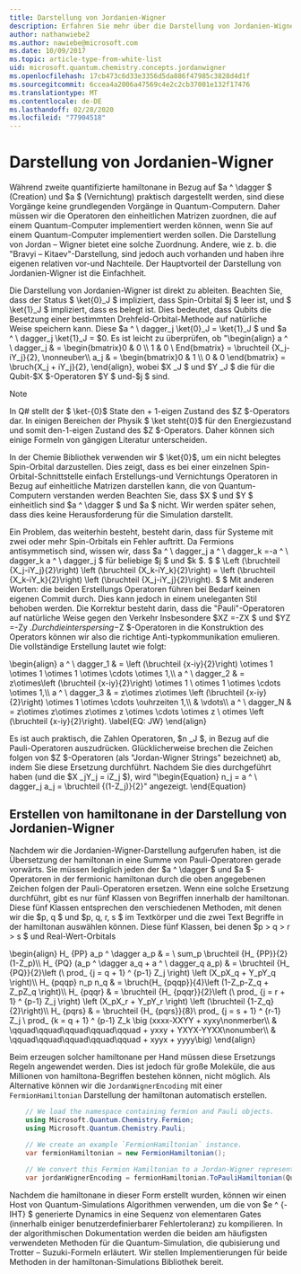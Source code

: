 ```yaml
---
title: Darstellung von Jordanien-Wigner
description: Erfahren Sie mehr über die Darstellung von Jordanien-Wigner, bei der hamiltona-Operatoren einheitlichen Matrizen zugeordnet werden, die auf einem Quantum-Computer leichter implementiert werden können.
author: nathanwiebe2
ms.author: nawiebe@microsoft.com
ms.date: 10/09/2017
ms.topic: article-type-from-white-list
uid: microsoft.quantum.chemistry.concepts.jordanwigner
ms.openlocfilehash: 17cb473c6d33e3356d5da886f47985c3828d4d1f
ms.sourcegitcommit: 6ccea4a2006a47569c4e2c2cb37001e132f17476
ms.translationtype: MT
ms.contentlocale: de-DE
ms.lasthandoff: 02/28/2020
ms.locfileid: "77904518"
---
```

# <a name="jordan-wigner-representation"></a>Darstellung von Jordanien-Wigner

Während zweite quantifizierte hamiltonane in Bezug auf $a ^ \dagger $ (Creation) und $a $ (Vernichtung) praktisch dargestellt werden, sind diese Vorgänge keine grundlegenden Vorgänge in Quantum-Computern.
Daher müssen wir die Operatoren den einheitlichen Matrizen zuordnen, die auf einem Quantum-Computer implementiert werden können, wenn Sie auf einem Quantum-Computer implementiert werden sollen.
Die Darstellung von Jordan – Wigner bietet eine solche Zuordnung.
Andere, wie z. b. die "Bravyi – Kitaev"-Darstellung, sind jedoch auch vorhanden und haben ihre eigenen relativen vor-und Nachteile.
Der Hauptvorteil der Darstellung von Jordanien-Wigner ist die Einfachheit.

Die Darstellung von Jordanien-Wigner ist direkt zu ableiten.
Beachten Sie, dass der Status $ \ket{0}_J $ impliziert, dass Spin-Orbital $j $ leer ist, und $ \ket{1}_J $ impliziert, dass es belegt ist.
Dies bedeutet, dass Qubits die Besetzung einer bestimmten Drehfeld-Orbital-Methode auf natürliche Weise speichern kann.
Diese $a ^ \ dagger_j \ket{0}_J = \ket{1}_J $ und $a ^ \ dagger_j \ket{1}_J = $0.
Es ist leicht zu überprüfen, ob "\begin{align} a ^ \ dagger_j & = \begin{bmatrix}0 & 0 \\\ 1 & 0 \ End{bmatrix} = \bruchteil {X_j-iY_j}{2}, \nonneuber\\\\ a_j & = \begin{bmatrix}0 & 1 \\\ 0 & 0 \end{bmatrix} = \bruch{X_j + iY_j}{2}, \end{align}, wobei $X _J $ und $Y _J $ die für die Qubit-$X $-Operatoren $Y $ und-$j $ sind.

>[!NOTE]
> In Q# stellt der $ \ket-{0}$ State den + 1-eigen Zustand des $Z $-Operators dar. In einigen Bereichen der Physik $ \ket steht{0}$ für den Energiezustand und somit den-1-eigen Zustand des $Z $-Operators. Daher können sich einige Formeln von gängigen Literatur unterscheiden.

In der Chemie Bibliothek verwenden wir $ \ket{0}$, um ein nicht belegtes Spin-Orbital darzustellen.
Dies zeigt, dass es bei einer einzelnen Spin-Orbital-Schnittstelle einfach Erstellungs-und Vernichtungs Operatoren in Bezug auf einheitliche Matrizen darstellen kann, die von Quantum-Computern verstanden werden
Beachten Sie, dass $X $ und $Y $ einheitlich sind $a ^ \dagger $ und $a $ nicht.
Wir werden später sehen, dass dies keine Herausforderung für die Simulation darstellt.

Ein Problem, das weiterhin besteht, besteht darin, dass für Systeme mit zwei oder mehr Spin-Orbitals ein Fehler auftritt.
Da Fermions antisymmetisch sind, wissen wir, dass $a ^ \ dagger_j a ^ \ dagger_k =-a ^ \ dagger_k a ^ \ dagger_j $ für beliebige $j $ und $k $.
$ $ \Left (\bruchteil {X_j-iY_j}{2}\right) \left (\bruchteil {X_k-iY_k}{2}\right) = \left (\bruchteil {X_k-iY_k}{2}\right) \left (\bruchteil {X_j-iY_j}{2}\right).
$ $ Mit anderen Worten: die beiden Erstellungs Operatoren führen bei Bedarf keinen eigenen Commit durch.
Dies kann jedoch in einem uneleganten Stil behoben werden.
Die Korrektur besteht darin, dass die "Pauli"-Operatoren auf natürliche Weise gegen den Verkehr
Insbesondere $XZ =-ZX $ und $YZ =-Zy $.
Durch die interspersing-$Z $-Operatoren in die Konstruktion des Operators können wir also die richtige Anti-typkommunikation emulieren.
Die vollständige Erstellung lautet wie folgt: 

\begin{align} a ^ \ dagger_1 & = \left (\bruchteil {x-iy}{2}\right) \otimes 1 \otimes 1 \otimes 1 \otimes \cdots \otimes 1,\\\\ a ^ \ dagger_2 & = z\otimes\left (\bruchteil {x-iy}{2}\right) \otimes 1 \ otimes 1 \otimes \cdots \otimes 1,\\\\ a ^ \ dagger_3 & = z\otimes z\otimes \left (\bruchteil {x-iy}{2}\right) \otimes 1 \otimes \cdots \ouhrzeiten 1,\\\\ & \vdots\\\\ a ^ \ dagger_N & = z\otimes z\otimes z\otimes z \otimes \cdots \otimes z \ otimes \left (\bruchteil {x-iy}{2}\right). \label{EQ: JW} \end{align}

Es ist auch praktisch, die Zahlen Operatoren, $n _J $, in Bezug auf die Pauli-Operatoren auszudrücken.
Glücklicherweise brechen die Zeichen folgen von $Z $-Operatoren (als "Jordan-Wigner Strings" bezeichnet) ab, indem Sie diese Ersetzung durchführt.
Nachdem Sie dies durchgeführt haben (und die $X _jY_j = iZ_j $), wird "\begin{Equation} n_j = a ^ \ dagger_j a_j = \bruchteil {(1-Z_j)}{2}" angezeigt.
\end{Equation}


## <a name="constructing-hamiltonians-in-jordan-wigner-representation"></a>Erstellen von hamiltonane in der Darstellung von Jordanien-Wigner

Nachdem wir die Jordanien-Wigner-Darstellung aufgerufen haben, ist die Übersetzung der hamiltonan in eine Summe von Pauli-Operatoren gerade vorwärts.
Sie müssen lediglich jeden der $a ^ \dagger $ und $a $-Operatoren in der fermionic hamiltonan durch die oben angegebenen Zeichen folgen der Pauli-Operatoren ersetzen.
Wenn eine solche Ersetzung durchführt, gibt es nur fünf Klassen von Begriffen innerhalb der hamiltonan.
Diese fünf Klassen entsprechen den verschiedenen Methoden, mit denen wir die $p, q $ und $p, q, r, s $ im Textkörper und die zwei Text Begriffe in der hamiltonan auswählen können.
Diese fünf Klassen, bei denen $p > q > r > s $ und Real-Wert-Orbitals

\begin{align} H_ {PP} a_p ^ \dagger a_p & = \ sum_p \bruchteil {H_ {PP}}{2}(1-Z_p)\\\\ H_ {PQ} (a_p ^ \dagger a_q + a ^ \ dagger_q a_p) & = \bruchteil {H_ {PQ}}{2}\left (\ prod_ {j = q + 1} ^ {p-1} Z_j \right) \left (X_pX_q + Y_pY_q \right)\\\\ H_ {pqqp} n_p n_q & = \bruch{H_ {pqqp}}{4}\left (1-Z_p-Z_q + Z_pZ_q \right)\\\\ H_ {pqqr} & = \bruchteil {H_ {pqqr}}{2}\left (\ prod_ {j = r + 1} ^ {p-1} Z_j \right) \left (X_pX_r + Y_pY_r \right) \left (\bruchteil {1-Z_q}{2}\right)\\\\ H_ {pqrs} & = \bruchteil {H_ {pqrs}}{8}\ prod_ {j = s + 1} ^ {r-1} Z_j \ prod_ {k = q + 1} ^ {p-1} Z_k \big (xxxx-XXYY + xyxy\nonmerber\\\\ & \qquad\qquad\qquad\qquad\qquad + yxxy + YXYX-YYXX\nonumber\\\\ & \qquad\qquad\qquad\qquad\qquad + xyyx + yyyy\big) \end{align}

Beim erzeugen solcher hamiltonane per Hand müssen diese Ersetzungs Regeln angewendet werden. Dies ist jedoch für große Moleküle, die aus Millionen von hamiltona-Begriffen bestehen können, nicht möglich.
Als Alternative können wir die `JordanWignerEncoding` mit einer `FermionHamiltonian` Darstellung der hamiltonan automatisch erstellen.

```csharp
    // We load the namespace containing fermion and Pauli objects. 
    using Microsoft.Quantum.Chemistry.Fermion;
    using Microsoft.Quantum.Chemistry.Pauli;
    
    // We create an example `FermionHamiltonian` instance.
    var fermionHamiltonian = new FermionHamiltonian();

    // We convert this Fermion Hamiltonian to a Jordan-Wigner representation.
    var jordanWignerEncoding = fermionHamiltonian.ToPauliHamiltonian(QubitEncoding.JordanWigner);
```

Nachdem die hamiltonane in dieser Form erstellt wurden, können wir einen Host von Quantum-Simulations Algorithmen verwenden, um die von $e ^ {-IHT} $ generierte Dynamics in eine Sequenz von elementaren Gates (innerhalb einiger benutzerdefinierbarer Fehlertoleranz) zu kompilieren.
In der algorithmischen Dokumentation werden die beiden am häufigsten verwendeten Methoden für die Quantum-Simulation, die qubisierung und Trotter – Suzuki-Formeln erläutert. Wir stellen Implementierungen für beide Methoden in der hamiltonan-Simulations Bibliothek bereit.
